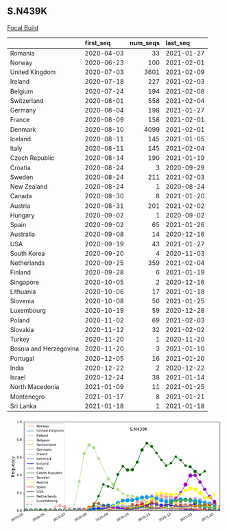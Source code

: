 

## S.N439K
[Focal Build](https://nextstrain.org/groups/neherlab/ncov/S.N439K?c=gt-S_439&f_region=Europe)

|                        | first_seq   |   num_seqs | last_seq   |
|:-----------------------|:------------|-----------:|:-----------|
| Romania                | 2020-04-03  |         33 | 2021-01-27 |
| Norway                 | 2020-06-23  |        100 | 2021-02-01 |
| United Kingdom         | 2020-07-03  |       3601 | 2021-02-09 |
| Ireland                | 2020-07-18  |        227 | 2021-02-03 |
| Belgium                | 2020-07-24  |        194 | 2021-02-08 |
| Switzerland            | 2020-08-01  |        558 | 2021-02-04 |
| Germany                | 2020-08-04  |        198 | 2021-01-27 |
| France                 | 2020-08-09  |        158 | 2021-02-01 |
| Denmark                | 2020-08-10  |       4099 | 2021-02-01 |
| Iceland                | 2020-08-11  |        145 | 2021-01-05 |
| Italy                  | 2020-08-11  |        145 | 2021-02-04 |
| Czech Republic         | 2020-08-14  |        190 | 2021-01-19 |
| Croatia                | 2020-08-24  |          3 | 2020-09-29 |
| Sweden                 | 2020-08-24  |        211 | 2021-02-03 |
| New Zealand            | 2020-08-24  |          1 | 2020-08-24 |
| Canada                 | 2020-08-30  |          8 | 2021-01-20 |
| Austria                | 2020-08-31  |        201 | 2021-02-02 |
| Hungary                | 2020-09-02  |          1 | 2020-09-02 |
| Spain                  | 2020-09-02  |         65 | 2021-01-26 |
| Australia              | 2020-09-08  |         14 | 2020-12-16 |
| USA                    | 2020-09-19  |         43 | 2021-01-27 |
| South Korea            | 2020-09-20  |          4 | 2020-11-03 |
| Netherlands            | 2020-09-25  |        359 | 2021-02-04 |
| Finland                | 2020-09-28  |          6 | 2021-01-19 |
| Singapore              | 2020-10-05  |          2 | 2020-12-16 |
| Lithuania              | 2020-10-06  |         17 | 2021-01-18 |
| Slovenia               | 2020-10-08  |         50 | 2021-01-25 |
| Luxembourg             | 2020-10-19  |         59 | 2020-12-28 |
| Poland                 | 2020-11-02  |         69 | 2021-02-03 |
| Slovakia               | 2020-11-12  |         32 | 2021-02-02 |
| Turkey                 | 2020-11-20  |          1 | 2020-11-20 |
| Bosnia and Herzegovina | 2020-11-20  |          3 | 2021-01-10 |
| Portugal               | 2020-12-05  |         16 | 2021-01-20 |
| India                  | 2020-12-22  |          2 | 2020-12-22 |
| Israel                 | 2020-12-24  |         38 | 2021-01-14 |
| North Macedonia        | 2021-01-09  |         11 | 2021-01-25 |
| Montenegro             | 2021-01-17  |          8 | 2021-01-21 |
| Sri Lanka              | 2021-01-18  |          1 | 2021-01-18 |

![Overall trends S.N439K](/overall_trends_figures/overall_trends_S.N439K.png)